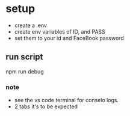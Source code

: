 # setup
- create a .env
- create env variables of ID, and PASS
- set them to your id and FaceBook password

## run script
npm run debug

### note
- see the vs code terminal for conselo logs.
- 2 tabs it's to be expected